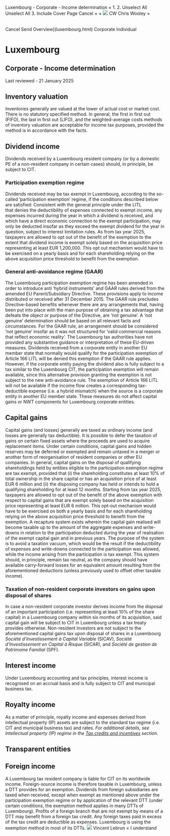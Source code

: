 Luxembourg - Corporate - Income determination
×
1.
2.
Unselect All
Unselect All
3.
Include Cover Page
Cancel
×
×
![](-/media/world-wide-tax-summaries/attachments/global---chris-wooley.ashx%3Frev=ac5e5f3223b34096b1afc2a6009c7320&revision=ac5e5f32-23b3-4096-b1af-c2a6009c7320&hash=859B7ADC84DC2CBEC9760E9E6EE7DE6D0A8BFCDF)
CW
Chris Wooley
×
######
Cancel
Send
Overview](luxembourg.html)
Corporate
Individual
# Luxembourg
## Corporate - Income determination
Last reviewed - 21 January 2025
## Inventory valuation
Inventories generally are valued at the lower of actual cost or market cost. There is no statutory specified method. In general, the first in first out (FIFO), the last in first out (LIFO), and the weighted-average costs methods of inventory valuation are acceptable for income tax purposes, provided the method is in accordance with the facts.
## Dividend income
Dividends received by a Luxembourg resident company (or by a domestic PE of a non-resident company in certain cases) should, in principle, be subject to CIT.
### Participation exemption regime
Dividends received may be tax exempt in Luxembourg, according to the so-called ‘participation exemption’ regime, if the conditions described below are satisfied:
Consistent with the general principle under the LITL that denies the deductibility of expenses connected to exempt income, any expenses incurred during the year in which a dividend is received, and which have a direct economic connection to the exempt participation, may only be deducted insofar as they exceed the exempt dividend for the year in question, subject to interest limitation rules.
As from tax year 2025, taxpayers are allowed to opt out of the benefit of the exemption to the extent that dividend income is exempt solely based on the acquisition price representing at least EUR 1,200,000. This opt out mechanism would have to be exercised on a yearly basis and for each shareholding relying on the above acquisition price threshold to benefit from the exemption.
### General anti-avoidance regime (GAAR)
The Luxembourg participation exemption regime has been amended in order to introduce anti ‘hybrid instruments’ and GAAR rules derived from the amended EU Parent/Subsidiary Directive. These provisions apply to income distributed or received after 31 December 2015.
The GAAR rule precludes Directive-based benefits whenever there are any arrangements that, having been put into place with the main purpose of obtaining a tax advantage that defeats the object or purpose of the Directive, are ‘not genuine’. A ‘not genuine’ determination should be based on all relevant facts and circumstances. For the GAAR rule, an arrangement should be considered ‘not genuine’ insofar as it was not structured for ‘valid commercial reasons that reflect economic reality’.
The Luxembourg tax authorities have not provided any substantive guidance or interpretation of these EU-driven measures.
Dividends received from a corporate entity in another EU member state that normally would qualify for the participation exemption of Article 166 LITL will be denied this exemption if the GAAR rule applies. However, if the corporate entity paying the dividend also is fully subject to a tax similar to the Luxembourg CIT, the participation exemption will remain available, since this alternative provision granting the exemption is not subject to the new anti-avoidance rule.
The exemption of Article 166 LITL will not be available if the income flow creates a corresponding tax-deductible expense (i.e. a hybrid mismatch) when the source is a corporate entity in another EU member state.
These measures do not affect capital gains or NWT components for Luxembourg corporate entities.
## Capital gains
Capital gains (and losses) generally are taxed as ordinary income (and losses are generally tax deductible). It is possible to defer the taxation of gains on certain fixed assets where the proceeds are used to acquire replacement items. Under certain conditions, capital gains and hidden reserves may be deferred or exempted and remain untaxed in a merger or another form of reorganisation of resident companies or other EU companies.
In general, capital gains on the disposal of qualifying shareholdings held by entities eligible to the participation exemption regime are tax exempt, provided that (i) the shareholding constitutes at least 10% of total ownership in the share capital or has an acquisition price of at least EUR 6 million and (ii) the disposing company has held or intends to hold a qualifying shareholding for at least 12 months.
Starting from tax year 2025, taxpayers are allowed to opt out of the benefit of the above exemption with respect to capital gains that are exempt solely based on the acquisition price representing at least EUR 6 million. This opt-out mechanism would have to be exercised on both a yearly basis and for each shareholding relying on the above acquisition price threshold to benefit from the exemption.
A recapture system exists wherein the capital gain realised will become taxable up to the amount of the aggregate expenses and write-downs in relation to the participation deducted during the year of realisation of the exempt capital gain and in previous years.
The purpose of the system is to avoid a taxation vacuum, which would be the result if the deductibility of expenses and write-downs connected to the participation was allowed, while the income arising from the participation is tax exempt. This system should, in principle, remain tax neutral, as the company should have available carry-forward losses for an equivalent amount resulting from the aforementioned deductions (unless previously used to offset other taxable income).
### Taxation of non-resident corporate investors on gains upon disposal of shares
In case a non-resident corporate investor derives income from the disposal of an important participation (i.e. representing at least 10% of the share capital) in a Luxembourg company within six months of its acquisition, said capital gain will be subject to CIT in Luxembourg unless a tax treaty provides otherwise.
Non-resident investors are not subject to the aforementioned capital gains tax upon disposal of shares in a Luxembourg *Société d'Investissement à Capital Variable* (SICAV), *Société d’Investissement en Capital à Risque* (SICAR), and *Société de gestion de Patrimoine Familial* (SPF).
## Interest income
Under Luxembourg accounting and tax principles, interest income is recognised on an accrual basis and is fully subject to CIT and municipal business tax.
## Royalty income
As a matter of principle, royalty income and expenses derived from intellectual property (IP) assets are subject to the standard tax regime (i.e. CIT and municipal business tax) and rates. *For additional details, see Intellectual property (IP) regime in the [Tax credits and incentives](luxembourg/corporate/tax-credits-and-incentives.html) section*.
## Transparent entities
## Foreign income
A Luxembourg tax resident company is liable for CIT on its worldwide income. Foreign-source income is therefore taxable in Luxembourg, unless a DTT provides for an exemption.
Dividends from foreign subsidiaries are taxed when received, except when exempt as mentioned above under the participation exemption regime or by application of the relevant DTT (under certain conditions, the exemption method applies in many DTTs of Luxembourg). Profits of a foreign branch that are not exempt by means of a DTT may benefit from a foreign tax credit. Any foreign taxes paid in excess of the tax credit are deductible as expenses. Luxembourg is using the exemption method in most of its DTTs.
![](-/media/world-wide-tax-summaries/luxembourgvincent-lebrunluxembourg--vincent-lebrunjpg20231004143008249.ashx%3Frev=f848a3728ff0455cb465b82310d90583&revision=f848a372-8ff0-455c-b465-b82310d90583&hash=38E1784644A138D156D05033D4FBFF59804F45A1)
Vincent Lebrun
×
I understand